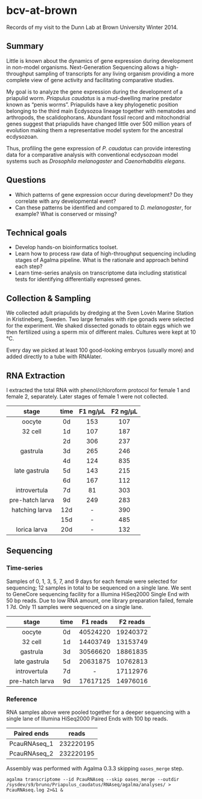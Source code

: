 bcv-at-brown
============

Records of my visit to the Dunn Lab at Brown University Winter 2014.

Summary
-------

Little is known about the dynamics of gene expression during development in non-model organisms. Next-Generation Sequencing allows a high-throughput sampling of transcripts for any living organism providing a more complete view of gene activity and facilitating comparative studies.

My goal is to analyze the gene expression during the development of a priapulid worm. _Priapulus caudatus_ is a mud-dwelling marine predator known as “penis worms”. Priapulids have a key phylogenetic position belonging to the third main Ecdysozoa lineage together with nematodes and arthropods, the scalidophorans. Abundant fossil record and mitochondrial genes suggest that priapulids have changed little over 500 million years of evolution making them a representative model system for the ancestral ecdysozoan.

Thus, profiling the gene expression of _P. caudatus_ can provide interesting data for a comparative analysis with conventional ecdysozoan model systems such as _Drosophila melanogaster_ and _Caenorhabditis elegans_. 

Questions
---------

* Which patterns of gene expression occur during development? Do they correlate with any developmental event?
* Can these patterns be identified and compared to _D. melanogaster_, for example? What is conserved or missing?

Technical goals
---------------

* Develop hands-on bioinformatics toolset.
* Learn how to process raw data of high-throughput sequencing including stages of Agalma pipeline. What is the rationale and approach behind each step?
* Learn time-series analysis on transcriptome data including statistical tests for identifying differentially expressed genes.

Collection & Sampling
---------------------

We collected adult priapulids by dredging at the Sven Lovén Marine Station in Kristineberg, Sweden. Two large females with ripe gonads were selected for the experiment. We shaked dissected gonads to obtain eggs which we then fertilized using a sperm mix of different males. Cultures were kept at 10 °C.

Every day we picked at least 100 good-looking embryos (usually more) and added directly to a tube with RNAlater.

RNA Extraction
--------------

I extracted the total RNA with phenol/chloroform protocol for female 1 and female 2, separately. Later stages of female 1 were not collected.

|	stage			|	time	|	F1 ng/µL	|	F2 ng/µL	|
|	:----:			|	:---:	|	:-------:	|	:-------:	|
|	oocyte			|	0d		|	153			|	107			|
|	32 cell			|	1d		|	107			|	187			|
|					|	2d		|	306			|	237			|
|	gastrula		|	3d		|	265			|	246			|
|					|	4d		|	124			|	835			|
|	late gastrula	|	5d		|	143			|	215			|
|					|	6d		|	167			|	112			|
|	introvertula	|	7d		|	81			|	303			|
|	pre-hatch larva	|	9d		|	249			|	283			|
|	hatching larva	|	12d		|	-			|	390			|
|					|	15d		|	-			|	485			|
|	lorica larva	|	20d		|	-			|	132			|

Sequencing
----------

### Time-series

Samples of 0, 1, 3, 5, 7, and 9 days for each female were selected for sequencing; 12 samples in total to be sequenced on a single lane. We sent to GeneCore sequencing facility for a Illumina HiSeq2000 Single End with 50 bp reads. Due to low RNA amount, one library preparation failed, female 1 7d. Only 11 samples were sequenced on a single lane.

|	stage			|	time	|	F1 reads	|	F2 reads	|
|	:-----:			|	:----:	|	:--------:	|	:--------:	|
|	oocyte			|	0d		|	40524220	|	19240372	|
|	32 cell			|	1d		|	14403749	|	13153749	|
|	gastrula		|	3d		|	30566620	|	18861835	|
|	late gastrula	|	5d		|	20631875	|	10762813	|
|	introvertula	|	7d		|	-			|	17112976	|
|	pre-hatch larva	|	9d		|	17617125	|	14976016	|

### Reference

RNA samples above were pooled together for a deeper sequencing with a single lane of Illumina HiSeq2000 Paired Ends with 100 bp reads.

|	Paired ends		|	reads		|
|	:---------:		|	:---:		|
|	PcauRNAseq_1	|	232220195	|
|	PcauRNAseq_2	|	232220195	|

Assembly was performed with Agalma 0.3.3 skipping `oases_merge` step.

	agalma transcriptome --id PcauRNAseq --skip oases_merge --outdir /sysdev/s9/bruno/Priapulus_caudatus/RNAseq/agalma/analyses/ > PcauRNAseq.log 2>&1 &